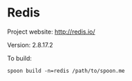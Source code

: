 # Redis

Project website: http://redis.io/

Version: 2.8.17.2

To build: 

	spoon build -n=redis /path/to/spoon.me
